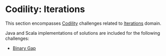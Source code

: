 # Codility: Iterations

This section encompasses [Codility](https://app.codility.com/programmers/) challenges related to [Iterations](https://app.codility.com/programmers/lessons/1-iterations/) domain.
 
Java and Scala implementations of solutions are included for the following challenges:

* [Binary Gap](binary-gap.md)
